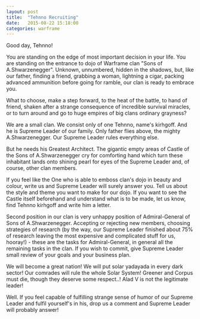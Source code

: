 ```yaml
---
layout: post
title:  "Tehnno Recruiting"
date:   2015-08-22 15:18:00
categories: warframe
---
```


Good day, Tehnno!

You are standing on the edge of most important decision in your life. You are standing on the entrance to dojo of Warframe clan "Sons of A.Shwarzenegger". Unknown, unnumbered, hidden in the shadows, but, like our father, finding a friend, grabbing a woman, lightning a cigar, packing advanced ammunition before going for ramble, our clan is ready to embrace you. 

What to choose, make a step forward, to the heat of the battle, to hand of friend, shaken after a strange consequence of incredible survival miracles, or to turn around and go to huge empires of big clans ordinary grayness?   

We are a small clan. We consist only of one Tehnno, name's kirhgoff. And he is Supreme Leader of our family. Only father flies above, the mighty A.Shwarzenegger. Our Supreme Leader rules everything else. 

But he needs his Greatest Architect. The gigantic empty areas of Castle of the Sons of A.Shwarzenegger cry for comforting hand which turn these inhabitant lands onto shining pearl for eyes of the Supreme Leader and, of course, other clan members. 

If you feel like the One who is able to emboss clan's dojo in beauty and colour, write us and Supreme Leader will surely answer you. Tell us about the style and theme you want to make for our dojo. If you want to see the Castle itself beforehand and understand what is to be made, let us know, find Tehnno kirhgoff and write him a letter.

Second position in our clan is very unhappy position of Admiral-General of Sons of A.Shwarzenegger. Accepting or rejecting new members, choosing strategies of research (by the way, our Supreme Leader finished about 75% of research leaving the most expensive and complicated stuff for us, hooray!) - these are the tasks for Admiral-General, in general all the remaining tasks in the clan. If you wish to commit, give Supreme Leader small review of your goals and your business plan.

We will become a great nation! We will put solar yadayada in every dark sector! Our comrades will rule the whole Solar System! Greener and Corpus must die, though they deserve some respect..! Alad V is not the legitimate leader!

Well. If you feel capable of fulfilling strange sense of humor of our Supreme Leader and fulfil yourself's in his, drop us a comment and Supreme Leader will probably answer!   
